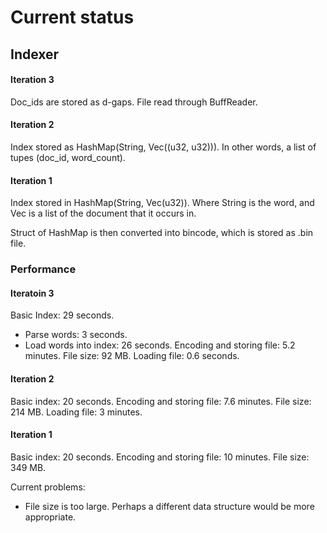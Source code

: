 # Current status

## Indexer

#### Iteration 3

Doc_ids are stored as d-gaps. File read through BuffReader.

#### Iteration 2

Index stored as HashMap(String, Vec((u32, u32))). In other words, a list of tupes (doc_id, word_count).

#### Iteration 1

Index stored in HashMap(String, Vec(u32)). Where String is the word, and Vec is a list of the document that it occurs in.

Struct of HashMap is then converted into bincode, which is stored as .bin file.

### Performance

#### Iteratoin 3

Basic Index: 29 seconds.

- Parse words: 3 seconds.
- Load words into index: 26 seconds.
  Encoding and storing file: 5.2 minutes.
  File size: 92 MB.
  Loading file: 0.6 seconds.

#### Iteration 2

Basic index: 20 seconds.
Encoding and storing file: 7.6 minutes.
File size: 214 MB.
Loading file: 3 minutes.

#### Iteration 1

Basic index: 20 seconds.
Encoding and storing file: 10 minutes.
File size: 349 MB.

Current problems:

- File size is too large. Perhaps a different data structure would be more appropriate.
